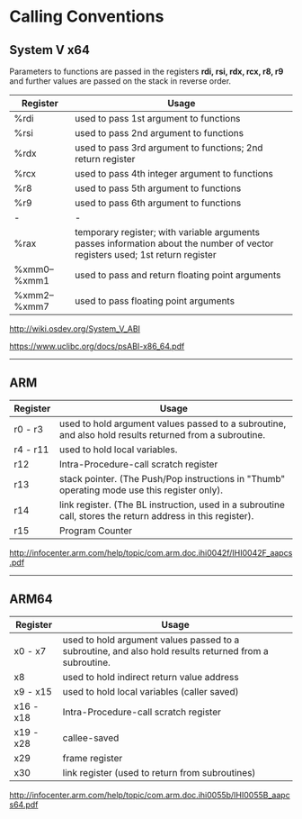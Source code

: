Calling Conventions
===================


System V x64
-------------
Parameters to functions are passed in the registers **rdi, rsi, rdx, rcx, r8, r9** and further values are passed on the stack in reverse order.

Register | Usage
-------- | ---
%rdi | used to pass 1st argument to functions
%rsi | used to pass 2nd argument to functions
%rdx | used to pass 3rd argument to functions; 2nd return register
%rcx | used to pass 4th integer argument to functions
%r8 | used to pass 5th argument to functions
%r9 | used to pass 6th argument to functions
- | -
 %rax | temporary register; with variable arguments passes information about the number of vector registers used; 1st return register
 %xmm0–%xmm1 | used to pass and return floating point arguments
 %xmm2–%xmm7 | used to pass floating point arguments

http://wiki.osdev.org/System_V_ABI

https://www.uclibc.org/docs/psABI-x86_64.pdf

----------

ARM
-------------
Register | Usage
-------- | ---
r0 - r3 | used to hold argument values passed to a subroutine, and also hold results returned from a subroutine.
r4 - r11 | used to hold local variables.
r12 | Intra-Procedure-call scratch register
r13 | stack pointer. (The Push/Pop instructions in "Thumb" operating mode use this register only).
r14 | link register. (The BL instruction, used in a subroutine call, stores the return address in this register).
r15 | Program Counter

http://infocenter.arm.com/help/topic/com.arm.doc.ihi0042f/IHI0042F_aapcs.pdf

----------


ARM64
-------------

Register | Usage
-------- | ---
x0 - x7 | used to hold argument values passed to a subroutine, and also hold results returned from a subroutine.
x8 | used to hold indirect return value address
x9 - x15 | used to hold local variables (caller saved)
x16 - x18 | Intra-Procedure-call scratch register
x19 - x28 | callee-saved
x29 | frame register
x30 | link register (used to return from subroutines)

http://infocenter.arm.com/help/topic/com.arm.doc.ihi0055b/IHI0055B_aapcs64.pdf
